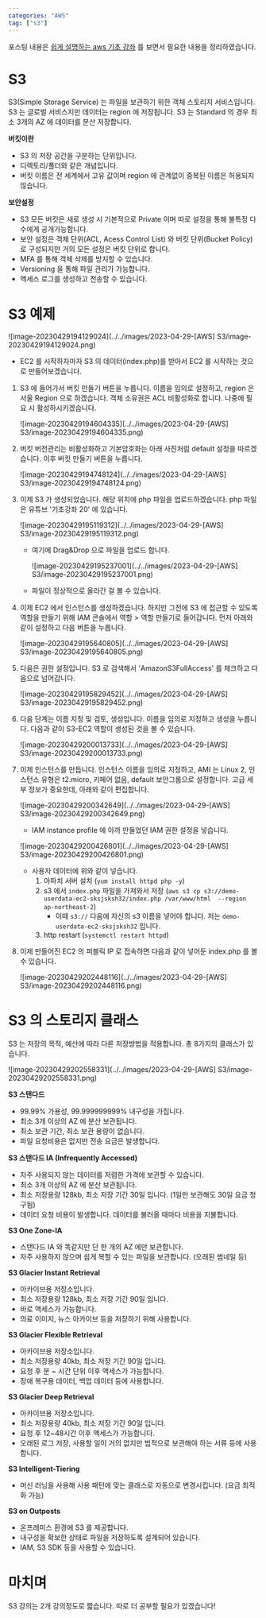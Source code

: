 ```yaml
---
categories: "AWS"
tag: ["s3"]
---
```


포스팅 내용은 [쉽게 설명하는 aws 기초 강좌](https://www.youtube.com/playlist?list=PLfth0bK2MgIan-SzGpHIbfnCnjj583K2m) 를 보면서 필요한 내용을 정리하였습니다.

# S3

S3(Simple Storage Service) 는 파일을 보관하기 위한 객체 스토리지 서비스입니다. S3 는 글로벌 서비스지만 데이터는 region 에 저장됩니다. S3 는 Standard 의 경우 최소 3개의 AZ 에 데이터를 분산 저장합니다. 

**버킷이란**

- S3 의 저장 공간을 구분하는 단위입니다.
- 디렉토리/폴더와 같은 개념입니다.
- 버킷 이름은 전 세계에서 고유 값이며 region 에 관계없이 중복된 이름은 허용되지 않습니다.

**보안설정**

- S3 모든 버킷은 새로 생성 시 기본적으로 Private 이며 따로 설정을 통해 불특정 다수에게 공개가능합니다.
- 보안 설정은 객체 단위(ACL, Acess Control List) 와 버킷 단위(Bucket Policy) 로 구성되지만 거의 모든 설정은 버킷 단위로 합니다.
- MFA 를 통해 객체 삭제를 방지할 수 있습니다.
- Versioning 을 통해 파일 관리가 가능합니다.
- 액세스 로그를 생성하고 전송할 수 있습니다.

# S3 예제

![image-20230429194129024](../../images/2023-04-29-[AWS] S3/image-20230429194129024.png)

- EC2 를 시작하자마자 S3 의 데이터(index.php)를 받아서 EC2 를 시작하는 것으로 만들어보겠습니다.

1. S3 에 들어가서 버킷 만들기 버튼을 누릅니다. 이름을 임의로 설정하고, region 은 서울 Region 으로 하겠습니다. 객체 소유권은 ACL 비활성화로 합니다. 나중에 필요 시 활성하시키겠습니다.

   ![image-20230429194604335](../../images/2023-04-29-[AWS] S3/image-20230429194604335.png)

2. 버킷 버전관리는 비활성화하고 기본암호화는 아래 사진처럼 default 설정을 따르겠습니다. 이후 버킷 만들기 버튼을 누릅니다.

   ![image-20230429194748124](../../images/2023-04-29-[AWS] S3/image-20230429194748124.png)

3. 이제 S3 가 생성되었습니다. 해당 위치에 php 파일을 업로드하겠습니다. php 파일은 유튜브 '기초강좌 20' 에 있습니다.

   ![image-20230429195119312](../../images/2023-04-29-[AWS] S3/image-20230429195119312.png)

   - 여기에 Drag&Drop 으로 파일을 업로드 합니다.

     ![image-20230429195237001](../../images/2023-04-29-[AWS] S3/image-20230429195237001.png)

   - 파일이 정상적으로 올라간 걸 볼 수 있습니다.

4. 이제 EC2 에서 인스턴스를 생성하겠습니다. 하지만 그전에 S3 에 접근할 수 있도록 역할을 만들기 위해 IAM 콘솔에서 역할 > 역할 만들기로 들어갑니다. 먼저 아래와 같이 설정하고 다음 버튼을 누릅니다.

   ![image-20230429195640805](../../images/2023-04-29-[AWS] S3/image-20230429195640805.png)

5. 다음은 권한 설정입니다. S3 로 검색해서 'AmazonS3FullAccess' 를 체크하고 다음으로 넘어갑니다.

   ![image-20230429195829452](../../images/2023-04-29-[AWS] S3/image-20230429195829452.png)

6. 다음 단계는 이름 지정 및 검토, 생성입니다. 이름을 임의로 지정하고 생성을 누릅니다. 다음과 같이 S3-EC2 역할이 생성된 것을 볼 수 있습니다.

   ![image-20230429200013733](../../images/2023-04-29-[AWS] S3/image-20230429200013733.png)

7. 이제 인스턴스를 만듭니다. 인스턴스 이름을 임의로 지정하고, AMI 는 Linux 2, 인스턴스 유형은 t2.micro, 키페어 없음, default 보안그룹으로 설정합니다. 고급 세부 정보가 중요한데, 아래와 같이 편집합니다.

   ![image-20230429200342649](../../images/2023-04-29-[AWS] S3/image-20230429200342649.png)

   - IAM instance profile 에 아까 만들었던 IAM 권한 설정을 넣습니다.

   ![image-20230429200426801](../../images/2023-04-29-[AWS] S3/image-20230429200426801.png)

   - 사용자 데이터에 위와 같이 넣습니다.
     1. 아파치 서버 설치 (`yum install httpd php -y`)
     2. s3 에서 `index.php` 파일을 가져와서 저장 (`aws s3 cp s3://demo-userdata-ec2-sksjsksh32/index.php /var/www/html  --region ap-northeast-2`)
        - 이때 `s3://` 다음에 자신의 s3 이름을 넣어야 합니다. 저는 `demo-userdata-ec2-sksjsksh32` 입니다.
     3. http restart (`systemctl restart httpd`)

8. 이제 만들어진 EC2 의 퍼블릭 IP 로 접속하면 다음과 같이 넣어둔 index.php 를 볼 수 있습니다.

   ![image-20230429202448116](../../images/2023-04-29-[AWS] S3/image-20230429202448116.png)

   

# S3 의 스토리지 클래스

S3 는 저장의 목적, 예산에 따라 다른 저장방법을 적용합니다. 총 8가지의 클래스가 있습니다.

![image-20230429202558331](../../images/2023-04-29-[AWS] S3/image-20230429202558331.png)

**S3 스탠다드**

- 99.99% 가용성, 99.999999999% 내구성을 가집니다.
- 최소 3개 이상의 AZ 에 분산 보관됩니다.
- 최소 보관 기간, 최소 보관 용량이 없습니다.
- 파일 요청비용은 없지만 전송 요금은 발생합니다.

**S3 스탠다드 IA (Infrequently Accessed)**

- 자주 사용되지 않는 데이터를 저렴한 가격에 보관할 수 있습니다.
- 최소 3개 이상의 AZ 에 분산 보관됩니다.
- 최소 저장용량 128kb, 최소 저장 기간 30일 입니다. (1일만 보관해도 30일 요금 청구됨)
- 데이터 요청 비용이 발생합니다. 데이터를 불러올 때마다 비용을 지불합니다.

**S3 One Zone-IA**

- 스탠다드 IA 와 똑같지만 단 한 개의 AZ 에만 보관합니다.
- 자주 사용하지 않으며 쉽게 복할 수 있는 파일을 보관합니다. (오래된 썸네일 등)

**S3 Glacier Instant Retrieval**

- 아카이브용 저장소입니다.
- 최소 저장용량 128kb, 최소 저장 기간 90일 입니다.
- 바로 액세스가 가능합니다.
- 의료 이미지, 뉴스 아카이브 등을 저장하기 위해 사용합니다.

**S3 Glacier Flexible Retrieval**

- 아카이브용 저장소입니다.
- 최소 저장용량 40kb, 최소 저장 기간 90일 입니다.
- 요청 후 분 ~ 시간 단위 이후 액세스가 가능합니다.
- 장애 복구용 데이터, 백업 데이터 등에 사용합니다.

**S3 Glacier Deep Retrieval**

- 아카이브용 저장소입니다.
- 최소 저장용량 40kb, 최소 저장 기간 90일 입니다.
- 요청 후 12~48시간 이후 액세스가 가능합니다.
- 오래된 로그 저장, 사용할 일이 거의 없지만 법적으로 보관해야 하는 서류 등에 사용합니다.

**S3 Intelligent-Tiering**

- 머신 러닝을 사용해 사용 패턴에 맞는 클래스로 자동으로 변경시킵니다. (요금 최적화 가능)

**S3 on Outposts**

- 온프레미스 환경에 S3 를 제공합니다.
- 내구성을 확보한 상태로 파일을 저장하도록 설계되어 있습니다.
- IAM, S3 SDK 등을 사용할 수 있습니다.

# 마치며

S3 강의는 2개 강의정도로 짧습니다. 따로 더 공부할 필요가 있겠습니다!